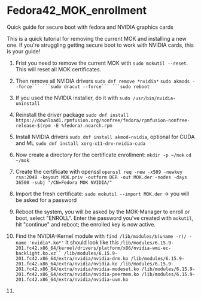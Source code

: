 # Fedora42_MOK_enrollment
Quick guide for secure boot with fedora and NVIDIA graphics cards

This is a quick tutorial for removing the current MOK and installing a new one. If you're struggling getting secure boot to work with NVIDIA cards, this is your guide!

1. Frist you need to remove the current MOK with ```sudo mokutil --reset```. This will reset all MOK certificates.
2. Then remove all NVIDIA drivers
``sudo dnf remove *nvidia*``
``sudo akmods --force```
```sudo dracut --force```
```sudo reboot``
3. If you used the NVIDIA installer, do it with ```sudo /usr/bin/nvidia-uninstall```
4. Reinstall the driver package ```sudo dnf install https://download1.rpmfusion.org/nonfree/fedora/rpmfusion-nonfree-release-$(rpm -E %fedora).noarch.rpm```
5. Install NVIDIA drivers ```sudo dnf install akmod-nvidia```, optional for CUDA and ML ```sudo dnf install xorg-x11-drv-nvidia-cuda```
6. Now create a directory for the certificate enrollment: ```mkdir -p ~/mok``` ```cd ~/mok```
7. Create the certificate with openssl ```openssl req -new -x509 -newkey rsa:2048 -keyout MOK.priv -outform DER -out MOK.der -nodes -days 36500 -subj "/CN=Fedora MOK NVIDIA/"```
8. Import the fresh certificate: ```sudo mokutil --import MOK.der``` -> you will be asked for a password
9. Reboot the system, you will be asked by the MOK-Manager to enroll or boot, select "ENROLL". Enter the password you've created with ```mokutil```, hit "continue" and reboot; the enrolled key is now active.
10. Find the NVIDIA-Kernel module with ```find /lib/modules/$(uname -r)/ -name 'nvidia*.ko*'```
It should look like this
```/lib/modules/6.15.9-201.fc42.x86_64/kernel/drivers/platform/x86/nvidia-wmi-ec-backlight.ko.xz``
/lib/modules/6.15.9-201.fc42.x86_64/extra/nvidia/nvidia-drm.ko
/lib/modules/6.15.9-201.fc42.x86_64/extra/nvidia/nvidia.ko
/lib/modules/6.15.9-201.fc42.x86_64/extra/nvidia/nvidia-modeset.ko
/lib/modules/6.15.9-201.fc42.x86_64/extra/nvidia/nvidia-peermem.ko
/lib/modules/6.15.9-201.fc42.x86_64/extra/nvidia/nvidia-uvm.ko```

12. 
